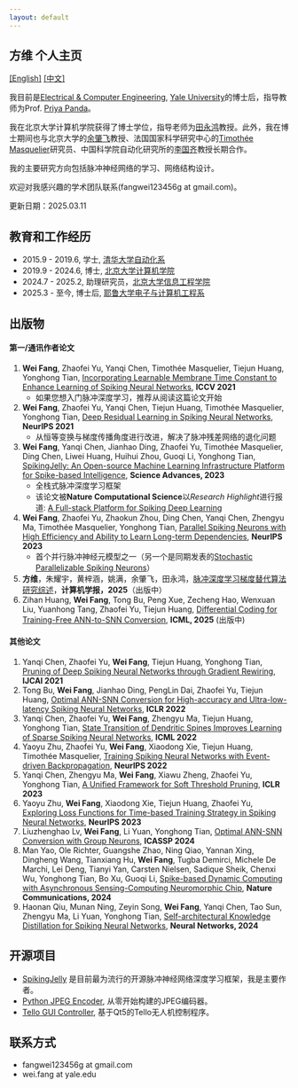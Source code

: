 ```yaml
---
layout: default
---
```

## 方维 个人主页

[[English]](./index.md) [[中文]](./index_cn.md)

我目前是[Electrical & Computer Engineering](https://seas.yale.edu/departments/electrical-engineering), [Yale University](https://www.yale.edu/)的博士后，指导教师为Prof. [Priya Panda](https://engineering.yale.edu/research-and-faculty/faculty-directory/priyadarshini-panda)。

我在北京大学计算机学院获得了博士学位，指导老师为[田永鸿](https://www.pkuml.org/staff/yhtian-cn.html)教授。此外，我在博士期间也与北京大学的[余肇飞](https://yuzhaofei.github.io/)教授、法国国家科学研究中心的[Timothée Masquelier](https://cerco.cnrs.fr/pagesp/tim/)研究员、中国科学院自动化研究所的[李国齐](https://casialiguoqi.github.io/)教授长期合作。

我的主要研究方向包括脉冲神经网络的学习、网络结构设计。

欢迎对我感兴趣的学术团队联系(fangwei123456g at gmail.com)。

更新日期：2025.03.11

## 教育和工作经历

- 2015.9 - 2019.6, 学士, [清华大学自动化系](https://www.au.tsinghua.edu.cn/)
- 2019.9 - 2024.6, 博士, [北京大学计算机学院](https://cs.pku.edu.cn/)
- 2024.7 - 2025.2, 助理研究员，[北京大学信息工程学院](https://www.ece.pku.edu.cn/)
- 2025.3 - 至今,      博士后, [耶鲁大学电子与计算机工程系](https://seas.yale.edu/departments/electrical-engineering)

## 出版物

#### 第一/通讯作者论文

1. **Wei Fang**, Zhaofei Yu, Yanqi Chen, Timothée Masquelier, Tiejun Huang, Yonghong Tian, [Incorporating Learnable Membrane Time Constant to Enhance Learning of Spiking Neural Networks](https://openaccess.thecvf.com/content/ICCV2021/html/Fang_Incorporating_Learnable_Membrane_Time_Constant_To_Enhance_Learning_of_Spiking_ICCV_2021_paper.html), **ICCV 2021**
   - 如果您想入门脉冲深度学习，推荐从阅读这篇论文开始
2. **Wei Fang**, Zhaofei Yu, Yanqi Chen, Tiejun Huang, Timothée Masquelier, Yonghong Tian, [Deep Residual Learning in Spiking Neural Networks](https://proceedings.neurips.cc/paper/2021/hash/afe434653a898da20044041262b3ac74-Abstract.html), **NeurIPS 2021**
   - 从恒等变换与梯度传播角度进行改进，解决了脉冲残差网络的退化问题
3. **Wei Fang**, Yanqi Chen, Jianhao Ding, Zhaofei Yu, Timothée Masquelier, Ding Chen, Liwei Huang, Huihui Zhou, Guoqi Li, Yonghong Tian, [SpikingJelly: An   Open-source Machine Learning Infrastructure Platform for Spike-based   Intelligence](https://www.science.org/doi/10.1126/sciadv.adi1480), **Science Advances, 2023**
   - 全栈式脉冲深度学习框架
   - 该论文被**Nature Computational Science**以*Research Highlight*进行报道: [A Full-stack Platform for Spiking Deep Learning](https://www.nature.com/articles/s43588-023-00565-5)
4. **Wei Fang**, Zhaofei Yu, Zhaokun Zhou, Ding Chen, Yanqi Chen, Zhengyu Ma, Timothée Masquelier, Yonghong Tian, [Parallel Spiking Neurons with High Efficiency and Ability to Learn Long-term Dependencies](https://papers.nips.cc/paper_files/paper/2023/hash/a834ac3dfdb90da54292c2c932c997cc-Abstract-Conference.html), **NeurIPS 2023**
   - 首个并行脉冲神经元模型之一（另一个是同期发表的[Stochastic Parallelizable Spiking Neurons](https://ieeexplore.ieee.org/document/10191884)）
5. **方维**，朱耀宇，黄梓涵，姚满，余肇飞，田永鸿，[脉冲深度学习梯度替代算法研究综述](./docs/snn_surrogate_learning_chinese_review.pdf)，**计算机学报，2025**（出版中）
6. Zihan Huang, **Wei Fang**, Tong Bu, Peng Xue, Zecheng Hao, Wenxuan Liu, Yuanhong Tang, Zhaofei Yu, Tiejun Huang, [Differential Coding for Training-Free ANN-to-SNN Conversion](https://arxiv.org/abs/2503.00301), **ICML, 2025** (出版中)

#### 其他论文

1. Yanqi Chen, Zhaofei Yu, **Wei Fang**, Tiejun Huang, Yonghong Tian, [Pruning of Deep Spiking Neural Networks through Gradient Rewiring](https://www.ijcai.org/proceedings/2021/236), **IJCAI 2021**
2. Tong Bu, **Wei Fang**, Jianhao Ding, PengLin Dai, Zhaofei Yu, Tiejun Huang, [Optimal ANN-SNN Conversion for High-accuracy and Ultra-low-latency Spiking Neural Networks](https://openreview.net/forum?id=7B3IJMM1k_M), **ICLR 2022**
3. Yanqi Chen, Zhaofei Yu, **Wei Fang**, Zhengyu Ma, Tiejun Huang, Yonghong Tian, [State Transition of Dendritic Spines Improves Learning of Sparse Spiking Neural Networks](https://proceedings.mlr.press/v162/chen22ac.html), **ICML 2022**
4. Yaoyu Zhu, Zhaofei Yu, **Wei Fang**, Xiaodong Xie, Tiejun Huang, Timothée Masquelier, [Training Spiking Neural Networks with Event-driven Backpropagation](https://papers.nips.cc/paper_files/paper/2022/hash/c4e5f4de1b3cfc838eec6484d0b85378-Abstract-Conference.html), **NeurIPS 2022**
5. Yanqi Chen, Zhengyu Ma, **Wei Fang**, Xiawu Zheng, Zhaofei Yu, Yonghong Tian, [A Unified Framework for Soft Threshold Pruning](https://openreview.net/forum?id=cCFqcrq0d8), **ICLR 2023**
6. Yaoyu Zhu, **Wei Fang**, Xiaodong Xie, Tiejun Huang, Zhaofei Yu, [Exploring Loss Functions for Time-based Training Strategy in Spiking Neural Networks](https://papers.nips.cc/paper_files/paper/2023/hash/cde874a797a8300da693d5e412b7fdc0-Abstract-Conference.html), **NeurIPS 2023**
7. Liuzhenghao Lv, **Wei Fang**, Li Yuan, Yonghong Tian, [Optimal ANN-SNN Conversion with Group Neurons](https://ieeexplore.ieee.org/document/10448202), **ICASSP 2024**
8. Man Yao, Ole Richter, Guangshe Zhao, Ning Qiao, Yannan Xing, Dingheng Wang, Tianxiang Hu, **Wei Fang**, Tugba Demirci, Michele De Marchi, Lei Deng, Tianyi Yan, Carsten Nielsen, Sadique Sheik, Chenxi Wu, Yonghong Tian, Bo Xu, Guoqi Li, [Spike-based Dynamic Computing with Asynchronous Sensing-Computing Neuromorphic Chip](https://www.nature.com/articles/s41467-024-47811-6), **Nature Communications, 2024**
9. Haonan Qiu, Munan Ning, Zeyin Song, **Wei Fang**, Yanqi Chen, Tao Sun, Zhengyu Ma, Li Yuan, Yonghong Tian, [Self-architectural Knowledge Distillation for Spiking Neural Networks](https://www.sciencedirect.com/science/article/pii/S089360802400399X), **Neural Networks, 2024**

## 开源项目

- [SpikingJelly](https://github.com/fangwei123456/spikingjelly) 是目前最为流行的开源脉冲神经网络深度学习框架，我是主要作者。
- [Python JPEG Encoder](https://github.com/fangwei123456/python-jpeg-encoder), 从零开始构建的JPEG编码器。
- [Tello GUI Controller](https://github.com/fangwei123456/telloGUIController), 基于Qt5的Tello无人机控制程序。

## 联系方式

- fangwei123456g at gmail.com
- wei.fang at yale.edu